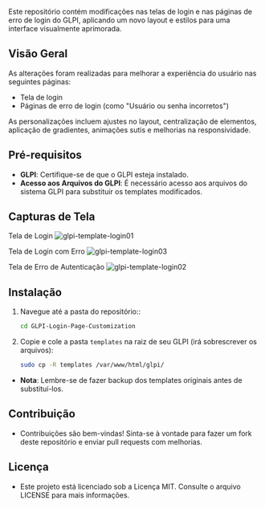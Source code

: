 Este repositório contém modificações nas telas de login e nas páginas de erro de login do GLPI, aplicando um novo layout e estilos para uma interface visualmente aprimorada.

## Visão Geral

As alterações foram realizadas para melhorar a experiência do usuário nas seguintes páginas:
- Tela de login
- Páginas de erro de login (como "Usuário ou senha incorretos")

As personalizações incluem ajustes no layout, centralização de elementos, aplicação de gradientes, animações sutis e melhorias na responsividade.

## Pré-requisitos

- **GLPI**: Certifique-se de que o GLPI esteja instalado.
- **Acesso aos Arquivos do GLPI**: É necessário acesso aos arquivos do sistema GLPI para substituir os templates modificados.

## Capturas de Tela

Tela de Login
![glpi-template-login01](https://github.com/user-attachments/assets/3b18fd1b-99b4-4103-bb6d-080e4f91dc79)

Tela de Login com Erro
![glpi-template-login03](https://github.com/user-attachments/assets/536428c4-ae9e-4a78-9dcf-33c9a9bea033)

Tela de Erro de Autenticação
![glpi-template-login02](https://github.com/user-attachments/assets/4f8f3259-e3f4-4923-9998-45603bd14b65)

## Instalação

1. Navegue até a pasta do repositório::
   ```bash
   cd GLPI-Login-Page-Customization

1. Copie e cole a pasta `templates` na raiz de seu GLPI (irá sobrescrever os arquivos):
   ```bash
   sudo cp -R templates /var/www/html/glpi/

- **Nota**: Lembre-se de fazer backup dos templates originais antes de substituí-los.

## Contribuição
- Contribuições são bem-vindas! Sinta-se à vontade para fazer um fork deste repositório e enviar pull requests com melhorias.

## Licença
- Este projeto está licenciado sob a Licença MIT. Consulte o arquivo LICENSE para mais informações.
